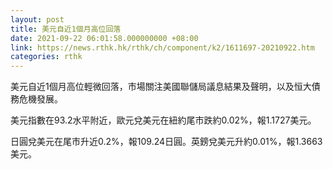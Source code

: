 ```yaml
---
layout: post
title: 美元自近1個月高位回落
date: 2021-09-22 06:01:58.000000000 +08:00
link: https://news.rthk.hk/rthk/ch/component/k2/1611697-20210922.htm
categories: rthk
---
```


美元自近1個月高位輕微回落，市場關注美國聯儲局議息結果及聲明，以及恒大債務危機發展。

美元指數在93.2水平附近，歐元兌美元在紐約尾市跌約0.02%，報1.1727美元。

日圓兌美元在尾市升近0.2%，報109.24日圓。英鎊兌美元升約0.01%，報1.3663美元。
